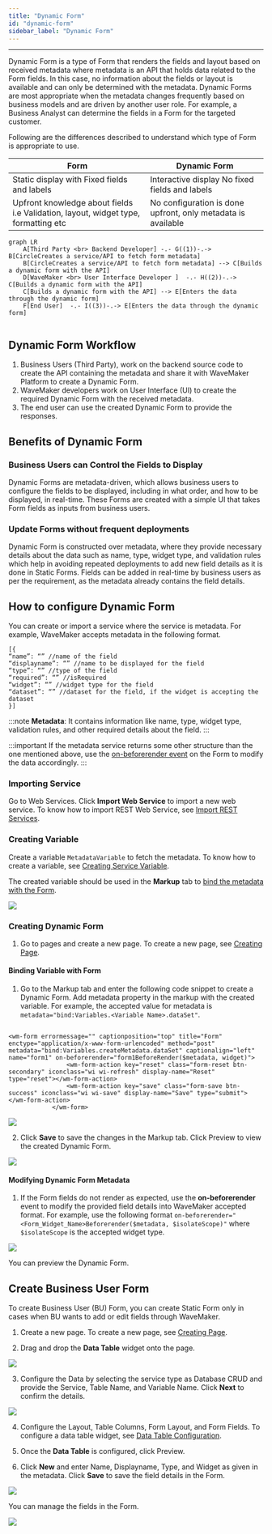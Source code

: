 ```yaml
---
title: "Dynamic Form"
id: "dynamic-form"
sidebar_label: "Dynamic Form"
---
```

---

Dynamic Form is a type of Form that renders the fields and layout based on received metadata where metadata is an API that holds data related to the Form fields. In this case, no information about the fields or layout is available and can only be determined with the metadata. Dynamic Forms are most appropriate when the metadata changes frequently based on business models and are driven by another user role. For example, a Business Analyst can determine the fields in a Form for the targeted customer.

Following are the differences described to understand which type of Form is appropriate to use.

|   Form   |   Dynamic Form   |
|--------|----------|
| Static display with Fixed fields and labels | Interactive display No fixed fields and labels |
| Upfront knowledge about fields i.e Validation, layout, widget type, formatting etc | No configuration is done upfront, only metadata is available |

```mermaid
graph LR
    A[Third Party <br> Backend Developer] -.- G((1))-.-> B[CircleCreates a service/API to fetch form metadata]
    B[CircleCreates a service/API to fetch form metadata] --> C[Builds a dynamic form with the API]
    D[WaveMaker <br> User Interface Developer ]  -.- H((2))-.-> C[Builds a dynamic form with the API]
    C[Builds a dynamic form with the API] --> E[Enters the data through the dynamic form]
    F[End User]  -.- I((3))-.-> E[Enters the data through the dynamic form]
    
```

## Dynamic Form Workflow

1. Business Users (Third Party), work on the backend source code to create the API containing the metadata and share it with WaveMaker Platform to create a Dynamic Form.
2. WaveMaker developers work on User Interface (UI) to create the required Dynamic Form with the received metadata.
3. The end user can use the created Dynamic Form to provide the responses.

## Benefits of Dynamic Form

### Business Users can Control the Fields to Display

Dynamic Forms are metadata-driven, which allows business users to configure the fields to be displayed, including in what order, and how to be displayed, in real-time. These Forms are created with a simple UI that takes Form fields as inputs from business users.

### Update Forms without frequent deployments

Dynamic Form is constructed over metadata, where they provide necessary details about the data such as name, type, widget type, and validation rules which help in avoiding repeated deployments to add new field details as it is done in Static Forms. Fields can be added in real-time by business users as per the requirement, as the metadata already contains the field details.

## How to configure Dynamic Form

You can create or import a service where the service is metadata. For example, WaveMaker accepts metadata in the following format.

```markup
[{
“name”: “” //name of the field
“displayname”: “” //name to be displayed for the field
“type”: “” //type of the field
“required”: “” //isRequired
“widget”: “” //widget type for the field
“dataset”: “” //dataset for the field, if the widget is accepting the dataset
}]
```

:::note
**Metadata**: It contains information like name, type, widget type, validation rules, and other required details about the field.
:::

:::important
If the metadata service returns some other structure than the one mentioned above, use the
[on-beforerender event](#modifying-dynamic-form-metadata) on the Form to modify the data accordingly.
:::

### Importing Service

Go to Web Services. Click **Import Web Service** to import a new web service. To know how to import REST Web Service, see [Import REST Services](https://docs.wavemaker.com/learn/app-development/services/web-services/rest-services#test-rest-service-api).

### Creating Variable

Create a variable `MetadataVariable` to fetch the metadata. To know how to create a variable, see [Creating Service Variable](https://docs.wavemaker.com/learn/app-development/variables/web-service#how-to-create-a-service-variable).

The created variable should be used in the **Markup** tab to [bind the metadata with the Form](#binding-variable-with-form).  

[![](/learn/assets/variable-markup-dynamicform.png)](/learn/assets/variable-markup-dynamicform.png)

### Creating Dynamic Form

1. Go to pages and create a new page. To create a new page, see [Creating Page](https://docs.wavemaker.com/learn/app-development/ui-design/page-creation).

#### Binding Variable with Form

1. Go to the Markup tab and enter the following code snippet to create a Dynamic Form. Add metadata property in the markup with the created variable. For example, the accepted value for metadata is `metadata="bind:Variables.<Variable Name>.dataSet"`.

```markup

<wm-form errormessage="" captionposition="top" title="Form" enctype="application/x-www-form-urlencoded" method="post" metadata="bind:Variables.createMetadata.dataSet" captionalign="left" name="form1" on-beforerender="form1BeforeRender($metadata, widget)">
                <wm-form-action key="reset" class="form-reset btn-secondary" iconclass="wi wi-refresh" display-name="Reset" type="reset"></wm-form-action>
                <wm-form-action key="save" class="form-save btn-success" iconclass="wi wi-save" display-name="Save" type="submit"></wm-form-action>
            </wm-form>

```

[![](/learn/assets/add-formcode-dynamicform.png)](/learn/assets/add-formcode-dynamicform.png)

2. Click **Save** to save the changes in the Markup tab. Click Preview to view the created Dynamic Form.

[![](/learn/assets/confirm-formcode-dynamicform.png)](/learn/assets/confirm-formcode-dynamicform.png)

#### Modifying Dynamic Form Metadata

1. If the Form fields do not render as expected, use the **on-beforerender** event to modify the provided field details into WaveMaker accepted format. For example, use the following format `on-beforerender="<Form_Widget_Name>Beforerender($metadata, $isolateScope)"` where `$isolateScope` is the accepted widget type.

[![](/learn/assets/add-formcode-onbeforerender-dynamicform.png)](/learn/assets/add-formcode-onbeforerender-dynamicform.png)

You can preview the Dynamic Form.

## Create Business User Form

To create Business User (BU) Form, you can create Static Form only in cases when BU wants to add or edit fields through WaveMaker.

1. Create a new page. To create a new page, see [Creating Page](https://docs.wavemaker.com/learn/app-development/ui-design/page-creation).

2. Drag and drop the **Data Table** widget onto the page.

[![](/learn/assets/drop-datatable-dynamicform.png)](/learn/assets/drop-datatable-dynamicform.png)

3. Configure the Data by selecting the service type as Database CRUD and provide the Service, Table Name, and Variable Name. Click **Next** to confirm the details.

[![](/learn/assets/configure-liveform-admindynamic.png)](/learn/assets/configure-liveform-admindynamic.png)

4. Configure the Layout, Table Columns, Form Layout, and Form Fields. To configure a data table widget, see [Data Table Configuration](https://docs.wavemaker.com/learn/app-development/widgets/datalive/datatable/data-table-basic-usage).

5. Once the **Data Table** is configured, click Preview.

6. Click **New** and enter Name, Displayname, Type, and Widget as given in the metadata. Click **Save** to save the field details in the Form.

[![](/learn/assets/enter-field-adminform.png)](/learn/assets/enter-field-adminform.png)

You can manage the fields in the Form.

[![](/learn/assets/adminform-entry-dynamicform.png)](/learn/assets/adminform-entry-dynamicform.png)

